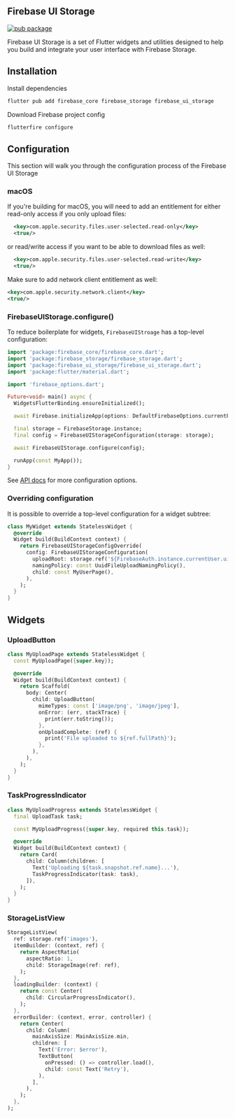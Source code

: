 ## Firebase UI Storage

[![pub package](https://img.shields.io/pub/v/firebase_ui_storage.svg)](https://pub.dev/packages/firebase_ui_storage)

Firebase UI Storage is a set of Flutter widgets and utilities designed to help you build and integrate your user interface with Firebase Storage.

## Installation

Install dependencies

```sh
flutter pub add firebase_core firebase_storage firebase_ui_storage
```

Download Firebase project config

```sh
flutterfire configure
```

## Configuration

This section will walk you through the configuration process of the Firebase UI Storage

### macOS

If you're building for macOS, you will need to add an entitlement for either read-only access if you only upload files:

```xml
  <key>com.apple.security.files.user-selected.read-only</key>
  <true/>
```

or read/write access if you want to be able to download files as well:

```xml
  <key>com.apple.security.files.user-selected.read-write</key>
  <true/>
```

Make sure to add network client entitlement as well:

```xml
<key>com.apple.security.network.client</key>
<true/>
```

### FirebaseUIStorage.configure()

To reduce boilerplate for widgets, `FirebaseUIStroage` has a top-level configuration:

```dart
import 'package:firebase_core/firebase_core.dart';
import 'package:firebase_storage/firebase_storage.dart';
import 'package:firebase_ui_storage/firebase_ui_storage.dart';
import 'package:flutter/material.dart';

import 'firebase_options.dart';

Future<void> main() async {
  WidgetsFlutterBinding.ensureInitialized();

  await Firebase.initializeApp(options: DefaultFirebaseOptions.currentPlatform);

  final storage = FirebaseStorage.instance;
  final config = FirebaseUIStorageConfiguration(storage: storage);

  await FirebaseUIStorage.configure(config);

  runApp(const MyApp());
}
```

See [API docs](https://pub.dev/documentation/firebase_ui_storage/latest/firebase_ui_storage/FirebaseUIStorageConfiguration-class.html) for more configuration options.

### Overriding configuration

It is possible to override a top-level configuration for a widget subtree:

```dart
class MyWidget extends StatelessWidget {
  @override
  Widget build(BuildContext context) {
    return FirebaseUIStorageConfigOverride(
      config: FirebaseUIStorageConfiguration(
        uploadRoot: storage.ref('${FirebaseAuth.instance.currentUser.uid}/'),
        namingPolicy: const UuidFileUploadNamingPolicy(),
        child: const MyUserPage(),
      ),
    );
  }
}
```

## Widgets

### UploadButton

```dart
class MyUploadPage extends StatelessWidget {
  const MyUploadPage({super.key});

  @override
  Widget build(BuildContext context) {
    return Scaffold(
      body: Center(
        child: UploadButton(
          mimeTypes: const ['image/png', 'image/jpeg'],
          onError: (err, stackTrace) {
            print(err.toString());
          },
          onUploadComplete: (ref) {
            print('File uploaded to ${ref.fullPath}');
          },
        ),
      ),
    );
  }
}

```

### TaskProgressIndicator

```dart
class MyUploadProgress extends StatelessWidget {
  final UploadTask task;

  const MyUploadProgress({super.key, required this.task});

  @override
  Widget build(BuildContext context) {
    return Card(
      child: Column(children: [
        Text('Uploading ${task.snapshot.ref.name}...'),
        TaskProgressIndicator(task: task),
      ]),
    );
  }
}
```

### StorageListView

```dart
StorageListView(
  ref: storage.ref('images'),
  itemBuilder: (context, ref) {
    return AspectRatio(
      aspectRatio: 1,
      child: StorageImage(ref: ref),
    );
  },
  loadingBuilder: (context) {
    return const Center(
      child: CircularProgressIndicator(),
    );
  },
  errorBuilder: (context, error, controller) {
    return Center(
      child: Column(
        mainAxisSize: MainAxisSize.min,
        children: [
          Text('Error: $error'),
          TextButton(
            onPressed: () => controller.load(),
            child: const Text('Retry'),
          ),
        ],
      ),
    );
  },
);
```
